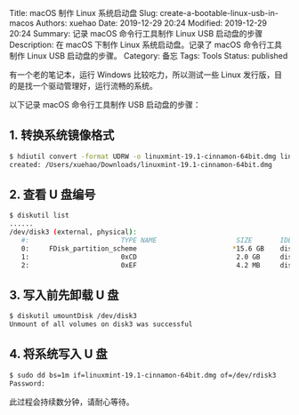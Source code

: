 Title: macOS 制作 Linux 系统启动盘
Slug: create-a-bootable-linux-usb-in-macos
Authors: xuehao
Date: 2019-12-29 20:24
Modified: 2019-12-29 20:24
Summary: 记录 macOS 命令行工具制作 Linux USB 启动盘的步骤
Description: 在 macOS 下制作 Linux 系统启动盘。记录了 macOS 命令行工具制作 Linux USB 启动盘的步骤。
Category: 备忘
Tags: Tools
Status: published

有一个老的笔记本，运行 Windows 比较吃力，所以测试一些 Linux 发行版，目的是找一个驱动管理好，运行流畅的系统。

以下记录 macOS 命令行工具制作 USB 启动盘的步骤：

## 1. 转换系统镜像格式

```bash
$ hdiutil convert -format UDRW -o linuxmint-19.1-cinnamon-64bit.dmg linuxmint-19.1-cinnamon-64bit.iso
created: /Users/xuehao/Downloads/linuxmint-19.1-cinnamon-64bit.dmg
```

## 2. 查看 U 盘编号

```bash
$ diskutil list
......
/dev/disk3 (external, physical):
   #:                       TYPE NAME                    SIZE       IDENTIFIER
   0:     FDisk_partition_scheme                        *15.6 GB    disk3
   1:                       0xCD                         2.0 GB     disk3s1
   2:                       0xEF                         4.2 MB     disk3s2
```

## 3. 写入前先卸载 U 盘

```bash
$ diskutil umountDisk /dev/disk3
Unmount of all volumes on disk3 was successful
```

## 4. 将系统写入 U 盘

```bash
$ sudo dd bs=1m if=linuxmint-19.1-cinnamon-64bit.dmg of=/dev/rdisk3
Password:
```

此过程会持续数分钟，请耐心等待。
